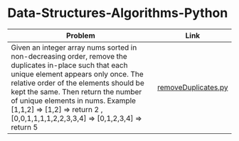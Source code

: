 # Data-Structures-Algorithms-Python


| Problem  |  Link |
|---|---|
| Given an integer array nums sorted in non-decreasing order, remove the duplicates in-place such that each unique element appears only once. The relative order of the elements should be kept the same. Then return the number of unique elements in nums. Example [1,1,2] => [1,2] => return 2 , [0,0,1,1,1,1,2,2,3,3,4] => [0,1,2,3,4] => return 5  | [removeDuplicates.py](https://github.com/Musa24/Data-Structures-Algorithms-Python/blob/main/removeDuplicates/removeDuplicates.py)  |
